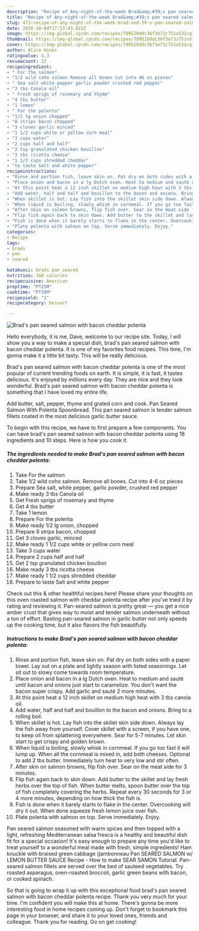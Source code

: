 ```yaml
---
description: "Recipe of Any-night-of-the-week Brad&amp;#39;s pan seared salmon with bacon cheddar polenta"
title: "Recipe of Any-night-of-the-week Brad&amp;#39;s pan seared salmon with bacon cheddar polenta"
slug: 473-recipe-of-any-night-of-the-week-brad-and-39-s-pan-seared-salmon-with-bacon-cheddar-polenta
date: 2020-10-04T17:53:43.022Z
image: https://img-global.cpcdn.com/recipes/799520ddc36f3e73/751x532cq70/brads-pan-seared-salmon-with-bacon-cheddar-polenta-recipe-main-photo.jpg
thumbnail: https://img-global.cpcdn.com/recipes/799520ddc36f3e73/751x532cq70/brads-pan-seared-salmon-with-bacon-cheddar-polenta-recipe-main-photo.jpg
cover: https://img-global.cpcdn.com/recipes/799520ddc36f3e73/751x532cq70/brads-pan-seared-salmon-with-bacon-cheddar-polenta-recipe-main-photo.jpg
author: Alice Hines
ratingvalue: 4.3
reviewcount: 12
recipeingredient:
- " For the salmon"
- "1/2 wild coho salmon Remove all bones Cut into 46 oz pieces"
- " Sea salt white pepper garlic powder crushed red pepper"
- "3 tbs Canola oil"
- " Fresh sprigs of rosemary and thyme"
- "4 tbs butter"
- "1 lemon"
- " For the polenta"
- "1/2 lg onion chopped"
- "8 strips bacon chopped"
- "3 cloves garlic minced"
- "1 1/2 cups white or yellow corn meal"
- "3 cups water"
- "2 cups half and half"
- "2 tsp granulated chicken bouillon"
- "3 tbs ricotta cheese"
- "1 1/2 cups shredded cheddar"
- "to taste Salt and white pepper"
recipeinstructions:
- "Rinse and portion fish, leave skin on. Pat dry on both sides with a paper towel. Lay out on a plate and lightly season with listed seasonings. Let sit out to slowy come towards room temperature."
- "Place onion and bacon in a lg Dutch oven. Heat to medium and sauté until bacon and onions just start to caramelize. You don&#39;t want the bacon super crispy. Add garlic and sauté 2 more minutes."
- "At this point heat a 12 inch skillet on medium high heat with 3 tbs canola oil."
- "Add water, half and half and bouillon to the bacon and onions. Bring to a rolling boil."
- "When skillet is hot. Lay fish into the skillet skin side down. Always lay the fish away from yourself. Cover skillet with a screen, if you have one, to keep oil from splattering everywhere. Sear for 5-7 minutes. Let skin start to get crispy and golden brown."
- "When liquid is boiling, slowly whisk in cornmeal. If you go too fast it will lump up. When all the cornmeal is mixed in, add both cheeses. Optional to add 2 tbs butter. Immediately turn heat to very low and stir often."
- "After skin on salmon browns, flip fish over. Sear on the meat side for 3 minutes."
- "Flip fish again back to skin down. Add butter to the skillet and lay fresh herbs over the top of fish. When butter melts, spoon butter over the top of fish completely covering the herbs. Repeat every 30 seconds for 3 or 4 more minutes, depending on how thick the fish is."
- "Fish is done when it barely starts to flake in the center. Overcooking will dry it out. When done squeeze fresh lemon juice over fish."
- "Plate polenta with salmon on top. Serve immediately. Enjoy."
categories:
- Recipe
tags:
- brads
- pan
- seared

katakunci: brads pan seared 
nutrition: 160 calories
recipecuisine: American
preptime: "PT25M"
cooktime: "PT30M"
recipeyield: "1"
recipecategory: Dessert

---
```



![Brad&#39;s pan seared salmon with bacon cheddar polenta](https://img-global.cpcdn.com/recipes/799520ddc36f3e73/751x532cq70/brads-pan-seared-salmon-with-bacon-cheddar-polenta-recipe-main-photo.jpg)

Hello everybody, it is me, Dave, welcome to our recipe site. Today, I will show you a way to make a special dish, brad&#39;s pan seared salmon with bacon cheddar polenta. It is one of my favorites food recipes. This time, I'm gonna make it a little bit tasty. This will be really delicious.

Brad&#39;s pan seared salmon with bacon cheddar polenta is one of the most popular of current trending foods on earth. It is simple, it is fast, it tastes delicious. It's enjoyed by millions every day. They are nice and they look wonderful. Brad&#39;s pan seared salmon with bacon cheddar polenta is something that I have loved my entire life.

Add butter, salt, pepper, thyme and grated corn and cook. Pan Seared Salmon With Polenta Spoonbread. This pan seared salmon is tender salmon fillets coated in the most delicious garlic butter sauce.


To begin with this recipe, we have to first prepare a few components. You can have brad&#39;s pan seared salmon with bacon cheddar polenta using 18 ingredients and 10 steps. Here is how you cook it.

<!--inarticleads1-->

##### The ingredients needed to make Brad&#39;s pan seared salmon with bacon cheddar polenta:

1. Take  For the salmon
1. Take 1/2 wild coho salmon. Remove all bones. Cut into 4-6 oz pieces
1. Prepare  Sea salt, white pepper, garlic powder, crushed red pepper
1. Make ready 3 tbs Canola oil
1. Get  Fresh sprigs of rosemary and thyme
1. Get 4 tbs butter
1. Take 1 lemon
1. Prepare  For the polenta
1. Make ready 1/2 lg onion, chopped
1. Prepare 8 strips bacon, chopped
1. Get 3 cloves garlic, minced
1. Make ready 1 1/2 cups white or yellow corn meal
1. Take 3 cups water
1. Prepare 2 cups half and half
1. Get 2 tsp granulated chicken bouillon
1. Make ready 3 tbs ricotta cheese
1. Make ready 1 1/2 cups shredded cheddar
1. Prepare to taste Salt and white pepper


Check out this &amp; other healthful recipes here! Please share your thoughts on this oven roasted salmon with cheddar polenta recipe after you&#39;ve tried it by rating and reviewing it. Pan-seared salmon is pretty great — you get a nice amber crust that gives way to moist and tender salmon underneath without a ton of effort. Basting pan-seared salmon in garlic butter not only speeds up the cooking time, but it also flavors the fish beautifully. 

<!--inarticleads2-->

##### Instructions to make Brad&#39;s pan seared salmon with bacon cheddar polenta:

1. Rinse and portion fish, leave skin on. Pat dry on both sides with a paper towel. Lay out on a plate and lightly season with listed seasonings. Let sit out to slowy come towards room temperature.
1. Place onion and bacon in a lg Dutch oven. Heat to medium and sauté until bacon and onions just start to caramelize. You don&#39;t want the bacon super crispy. Add garlic and sauté 2 more minutes.
1. At this point heat a 12 inch skillet on medium high heat with 3 tbs canola oil.
1. Add water, half and half and bouillon to the bacon and onions. Bring to a rolling boil.
1. When skillet is hot. Lay fish into the skillet skin side down. Always lay the fish away from yourself. Cover skillet with a screen, if you have one, to keep oil from splattering everywhere. Sear for 5-7 minutes. Let skin start to get crispy and golden brown.
1. When liquid is boiling, slowly whisk in cornmeal. If you go too fast it will lump up. When all the cornmeal is mixed in, add both cheeses. Optional to add 2 tbs butter. Immediately turn heat to very low and stir often.
1. After skin on salmon browns, flip fish over. Sear on the meat side for 3 minutes.
1. Flip fish again back to skin down. Add butter to the skillet and lay fresh herbs over the top of fish. When butter melts, spoon butter over the top of fish completely covering the herbs. Repeat every 30 seconds for 3 or 4 more minutes, depending on how thick the fish is.
1. Fish is done when it barely starts to flake in the center. Overcooking will dry it out. When done squeeze fresh lemon juice over fish.
1. Plate polenta with salmon on top. Serve immediately. Enjoy.


Pan seared salmon seasoned with warm spices and then topped with a light, refreshing Mediterranean salsa fresca is a healthy and beautiful dish fit for a special occasion! It&#39;s easy enough to prepare any time you&#39;d like to treat yourself to a wonderful meal made with fresh, simple ingredients! Ham knuckle with braised green cabbage (jambonneau Pan SEARED SALMON w/ LEMON BUTTER SAUCE Recipe - How to make SEAR SAMON Tutorial. Pan-seared salmon fillets are served over the bed of sauteed vegetables. Try roasted asparagus, oven-roasted broccoli, garlic green beans with bacon, or cooked spinach. 

So that is going to wrap it up with this exceptional food brad&#39;s pan seared salmon with bacon cheddar polenta recipe. Thank you very much for your time. I'm confident you will make this at home. There's gonna be more interesting food in home recipes coming up. Don't forget to bookmark this page in your browser, and share it to your loved ones, friends and colleague. Thank you for reading. Go on get cooking!

